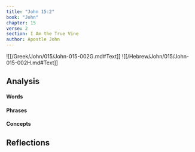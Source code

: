 ```yaml
---
title: "John 15:2"
book: "John"
chapter: 15
verse: 2
section: I Am the True Vine
author: Apostle John
---
```

![[/Greek/John/015/John-015-002G.md#Text]]
![[/Hebrew/John/015/John-015-002H.md#Text]]

## Analysis

#### Words

#### Phrases

#### Concepts

## Reflections
